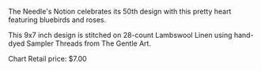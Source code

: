The Needle's Notion celebrates its 50th design with this pretty heart featuring bluebirds and roses.

This 9x7 inch design is stitched on 28-count Lambswool Linen using hand-dyed Sampler Threads from The Gentle Art.

Chart Retail price: $7.00
